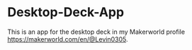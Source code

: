 # Desktop-Deck-App
This is an app for the desktop deck in my Makerworld profile https://makerworld.com/en/@Levin0305.
